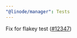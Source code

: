 ```yaml
---
"@linode/manager": Tests
---
```


Fix for flakey test ([#12347](https://github.com/linode/manager/pull/12347))
